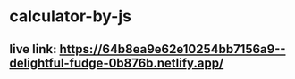 # calculator-by-js
## live link: https://64b8ea9e62e10254bb7156a9--delightful-fudge-0b876b.netlify.app/

